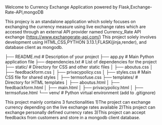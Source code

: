 Welcome to Currency Exchange Application powered by Flask,Exchange-Rate-API,mongoDB

This projecy is an standalone application which solely focuses on exchanging the currency measure using live exchange rates 
which are accesed through an external API provider named Currency_Rate API exchange (https://www.exchangerate-api.com/)
This project solely involves development using HTML,CSS,PYTHON 3.13.1,FLASK(jinja,render), and database client as mongodb.

├── README.md               # Description of your project
├── app.py                  # Main Python application file
├── dependencies.txt        # List of dependencies for the project
├── static/                 # Directory for CSS and other static files
│   ├── aboutus.css
│   ├── feedbackform.css
│   ├── privacypolicy.css
│   ├── styles.css          # Main CSS file for shared styles
│   ├── termsofuse.css
├── templates/              # Directory for HTML templates
│   ├── aboutus.html
│   ├── feedbackform.html
│   ├── main.html
│   ├── privacypolicy.html
│   ├── termsofuse.html
└── venv/                   # Python virtual environment (add to .gitignore)

This project mainly contains 3 functionalities 
1)The project can exchange currency depending on the live exchange rates available 
2)This project can exchange personally defined currency rates
3)This project can accept feedbacks from customers and store in a mongodb client database.
